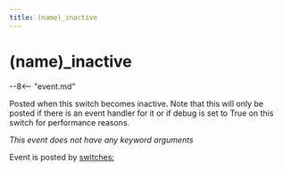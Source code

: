 ```yaml
---
title: (name)_inactive
---
```


# (name)\_inactive


--8<-- "event.md"

Posted when this switch becomes inactive. Note that this will only be
posted if there is an event handler for it or if debug is set to True on
this switch for performance reasons.

*This event does not have any keyword arguments*

Event is posted by [switches:](../config/switches.md)
